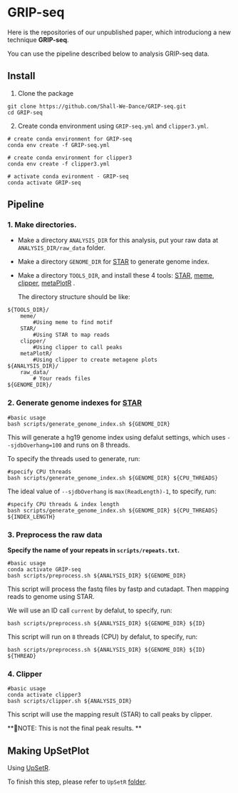 <!--![homepic](imgs/home.png)-->

# GRIP-seq

Here is the repositories of our unpublished paper, which introduciong a new technique **GRIP-seq**.

You can use the pipeline described below to analysis GRIP-seq data.

## Install

1. Clone the package
```
git clone https://github.com/Shall-We-Dance/GRIP-seq.git
cd GRIP-seq
```

2. Create conda environment using `GRIP-seq.yml` and `clipper3.yml`.
```
# create conda environment for GRIP-seq
conda env create -f GRIP-seq.yml

# create conda environment for clipper3
conda env create -f clipper3.yml

# activate conda evironment - GRIP-seq
conda activate GRIP-seq
```
## Pipeline

### 1.  Make directories.

+ Make a directory `ANALYSIS_DIR` for this analysis, put your raw data at `ANALYSIS_DIR/raw_data` folder. 

+ Make a directory `GENOME_DIR` for [STAR](https://github.com/alexdobin/STAR) to generate genome index. 

+ Make a directory `TOOLS_DIR`, and install these 4 tools: [STAR](https://github.com/alexdobin/STAR), [meme](https://meme-suite.org/meme/doc/download.html), [clipper](https://github.com/YeoLab/clipper), [metaPlotR](https://github.com/olarerin/metaPlotR) . 

  The directory structure should be like:
  
```
${TOOLS_DIR}/
    meme/
        #Using meme to find motif
    STAR/
        #Using STAR to map reads
    clipper/
        #Using clipper to call peaks
    metaPlotR/
        #Using clipper to create metagene plots
${ANALYSIS_DIR}/
    raw_data/
        # Your reads files
${GENOME_DIR}/

```

### 2.  Generate genome indexes for [STAR](https://github.com/alexdobin/STAR)

  ```
  #basic usage
  bash scripts/generate_genome_index.sh ${GENOME_DIR}
  ```
  This will generate a hg19 genome index using defalut settings, which uses `--sjdbOverhang=100` and runs on 8 threads.
  
  To specify the threads used to generate, run:
  
  ```
  #specify CPU threads
  bash scripts/generate_genome_index.sh ${GENOME_DIR} ${CPU_THREADS}
  ```
  
  The ideal value of `--sjdbOverhang` is `max(ReadLength)-1`, to specify, run:
  
  ```
  #specify CPU threads & index length
  bash scripts/generate_genome_index.sh ${GENOME_DIR} ${CPU_THREADS} ${INDEX_LENGTH}
  ```
### 3.  Preprocess the raw data

  **Specify the name of your repeats in `scripts/repeats.txt`.**

  ```
  #basic usage
  conda activate GRIP-seq
  bash scripts/preprocess.sh ${ANALYSIS_DIR} ${GENOME_DIR}
  ```

  This script will process the fastq files by fastp and cutadapt. Then mapping reads to genome using STAR.
  
  We will use an ID call `current` by defalut, to specify, run:
  
  ```
  bash scripts/preprocess.sh ${ANALYSIS_DIR} ${GENOME_DIR} ${ID}
  ```
  
  This script will run on `8` threads (CPU) by defalut, to specify, run:

  ```
  bash scripts/preprocess.sh ${ANALYSIS_DIR} ${GENOME_DIR} ${ID} ${THREAD}
  ```
  
### 4.  Clipper

  ```
  #basic usage
  conda activate clipper3
  bash scripts/clipper.sh ${ANALYSIS_DIR} 
  ```
  
  This script will use the mapping result (STAR) to call peaks by clipper.
  
  **📒NOTE: This is not the final peak results. **
  
## Making UpSetPlot

Using [UpSetR](https://github.com/hms-dbmi/UpSetR).

To finish this step, please refer to `UpSetR` [folder](https://github.com/Shall-We-Dance/GRIP-seq/tree/main/UpSetR).
